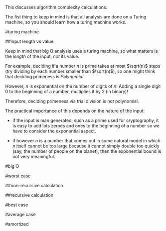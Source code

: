 This discusses algorithm complexity calculations.

The  fist thing to keep in mind is that all analysis are done on a Turing machine,
so you should learn how a turing machine works.

#turing machine

##input length vs value

Keep in mind that big O analysis uses a turing machine, so what matters is the *length*
of the input, *not* its value.

For example, deciding if a number $n$ is prime takes at most
$\sqrt(n)$ steps (try dividing by each number smaller than $\sqrt(n)$),
so one might think that deciding primeness is $Polynomial$.

However, $n$ is exponential on the number of digits of $n$! Adding a single digit 0
to the beginning of a number, multiplies it by 2 (in binary)!

Therefore, deciding primeness via trial division is not polynomial.

The practical importance of this depends on the nature of the input:

- if the input is man generated, such as a prime used for cryptography,
    it is easy to add lots zeroes and ones to the beginning of a number
    so we have to consider the exponential aspect.

- if however $n$ is a number that comes out in some natural model in which $n$ itself cannot
    be too large because it cannot simply double too quickly (say, the number of people on the planet),
    then the exponential bound is not very meaningful.

#big O

#worst case

##non-recursive calculation

##recursive calculation

#best case

#average case

#amortized
